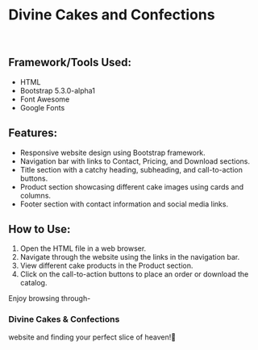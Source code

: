 <html>
<h1> Divine Cakes and Confections</h1>
<br>
<h2> Framework/Tools Used:</h2>
<ul>
  <li>HTML </li>
  <li>Bootstrap 5.3.0-alpha1 </li>
  <li>Font Awesome </li>
  <li>Google Fonts </li>
</ul>
<h2> Features:</h2>
<ul>
  <li>Responsive website design using Bootstrap framework. </li>
  <li>Navigation bar with links to Contact, Pricing, and Download sections. </li>
  <li>Title section with a catchy heading, subheading, and call-to-action buttons. </li>
  <li>Product section showcasing different cake images using cards and columns. </li>
  <li>Footer section with contact information and social media links. </li>
</ul>
<h2> How to Use:</h2>
<ol>
  <li>Open the HTML file in a web browser. </li>
  <li>Navigate through the website using the links in the navigation bar. </li>
  <li>View different cake products in the Product section. </li>
  <li>Click on the call-to-action buttons to place an order or download the catalog.</li>
</ol>

<p>Enjoy browsing through- </p> 
 <h3>Divine Cakes & Confections</h3> website and finding your perfect slice of heaven!🍰</h2>

</html>
